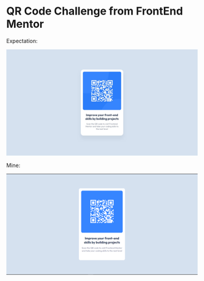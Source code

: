# QR Code Challenge from FrontEnd Mentor

Expectation:

<img alt="" src="./img/desktop-design.jpg" >

Mine:

<img alt="" src="./img/qrCodeFinal.png" >